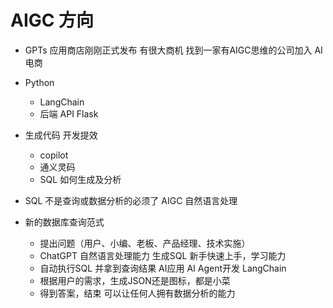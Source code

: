 # AIGC 方向

- GPTs 应用商店刚刚正式发布
    有很大商机
    找到一家有AIGC思维的公司加入    AI电商

- Python
    - LangChain
    - 后端 API Flask

- 生成代码 开发提效
    - copilot
    - 通义灵码
    - SQL 如何生成及分析

- SQL 不是查询或数据分析的必须了
    AIGC 自然语言处理

- 新的数据库查询范式
    - 提出问题（用户、小编、老板、产品经理、技术实施）
    - ChatGPT 自然语言处理能力 生成SQL  新手快速上手，学习能力
    - 自动执行SQL 并拿到查询结果 AI应用 AI Agent开发  LangChain
    - 根据用户的需求，生成JSON还是图标，都是小菜
    - 得到答案，结束
可以让任何人拥有数据分析的能力